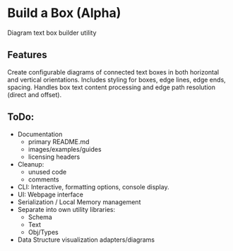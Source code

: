 # Build a Box (Alpha)

Diagram text box builder utility

## Features

Create configurable diagrams of connected text boxes in both horizontal and vertical orientations.
Includes styling for boxes, edge lines, edge ends, spacing. Handles box text content processing and
edge path resolution (direct and offset).

## ToDo:

- Documentation
  - primary README.md
  - images/examples/guides
  - licensing headers
- Cleanup:
  - unused code
  - comments
- CLI: Interactive, formatting options, console display.
- UI: Webpage interface
- Serialization / Local Memory management
- Separate into own utility libraries:
  - Schema
  - Text
  - Obj/Types
- Data Structure visualization adapters/diagrams
